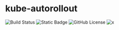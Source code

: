 # kube-autorollout

![Build Status](https://github.com/juv/kube-autorollout/actions/workflows/docker-publish.yml/badge.svg)
![Static Badge](https://img.shields.io/badge/Helm_Chart-available-blue)
![GitHub License](https://img.shields.io/github/license/juv/kube-autorollout?color=blue)
![x](https://img.shields.io/badge/Docker_images-GHCR-blue?logo=docker)
